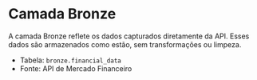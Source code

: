 # Camada Bronze

A camada Bronze reflete os dados capturados diretamente da API. Esses dados são armazenados como estão, sem transformações ou limpeza.

- Tabela: `bronze.financial_data`
- Fonte: API de Mercado Financeiro
